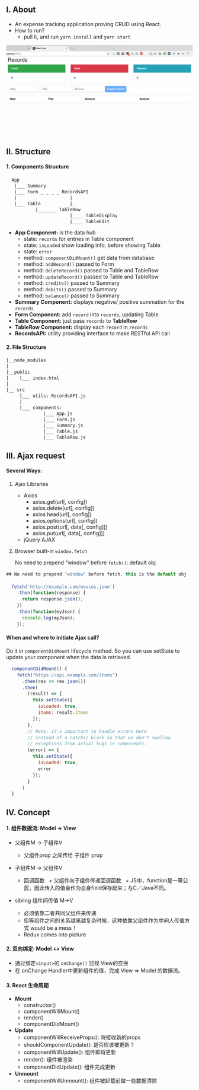 ## I. About

- An expense tracking application proving CRUD using React.
- How to run?
    + pull it, and run `yarn install` and `yarn start`

![work flow chart](
        https://github.com/caomingkai/Expense-Tracking/raw/master/create.gif)


## II. Structure

#### 1. Components Structure

```
  App
   |___ Summary
   |___ Form _ _ _ _ RecordsAPI
   |                    |
   |___ Table           |
           |_______ TableRow
                        |____ TableDisplay
                        |____ TableEdit

```

- **App Component:** is the data hub
    - state: `records` for entries in Table component
    - state: `isLoaded` show loading info, before showing Table
    - state: `error`
    - method: `componentDidMount()` get data from database
    - method: `addRecord()` passed to Form
    - method: `deleteRecord()` passed to Table and TableRow
    - method: `updateRecord()` passed to Table and TableRow
    - method: `credits()` passed to Summary
    - method: `debits()` passed to Summary
    - method: `balance()` passed to Summary
- **Summary Component:** displays negative/ positive summation for the `records`
- **Form Component:** add `record` into `records`, updating Table
- **Table Component:** just pass `records` to **TableRow**
- **TableRow Component:** display each `record` in `records`
- **RecordsAPI:** utility providing interface to make RESTful API call

#### 2. File Structure

```
|__node_modules
|
|__public  
|    |___ index.html
|
|__ src
     |___ utils: RecordsAPI.js
     |
     |___ components:
              |___ App.js
              |___ Form.js
              |___ Summary.js
              |___ Table.js
              |___ TableRow.js

```


## III. Ajax request

#### Several Ways:

1. Ajax Libraries
    + Axios
        - axios.get(url[, config])
        - axios.delete(url[, config])
        - axios.head(url[, config])
        - axios.options(url[, config])
        - axios.post(url[, data[, config]])
        - axios.put(url[, data[, config]])
    + jQuery AJAX
2. Browser built-in `window.fetch`

    No need to prepend "window" before `fetch()`: default obj

  ```javascript
  ## No need to prepend "window" before fetch, this is the default obj

    fetch('http://example.com/movies.json')
      .then(function(response) {
        return response.json();
      })
      .then(function(myJson) {
        console.log(myJson);
      });

  ```

#### When and where to initiate Ajax call?

Do it in `componentDidMount` lifecycle method. So you can use setState to update your component when the data is retrieved.

```javascript
  componentDidMount() {
    fetch("https://api.example.com/items")
      .then(res => res.json())
      .then(
        (result) => {
          this.setState({
            isLoaded: true,
            items: result.items
          });
        },
        // Note: it's important to handle errors here
        // instead of a catch() block so that we don't swallow
        // exceptions from actual bugs in components.
        (error) => {
          this.setState({
            isLoaded: true,
            error
          });
        }
      )
  }
```

## IV. Concept

#### 1. 组件数据流: Model -> View
 - 父组件M -> 子组件V
 	+ 父组件prop 之间传给 子组件 prop

 - 子组件M -> 父组件V
 	+ 回调函数
   	+ 父组件向子组件传递回调函数
   	+ JS中，function是一等公民，因此传入的值会作为自身field保存起来；与C／Java不同。
 - sibling 组件间传值 M->V
 	+ 必须依靠二者共同父组件来传递
	+ 但等组件之间的关系越来越复杂时候，这种依靠父组件作为中间人传值方式 would be a mess！
	+ Redux comes into picture

#### 2. 双向绑定: Model <-> View
 - 通过绑定`<input>`的 `onChange()` 监视 View的变换
 - 在 onChange Handler中更新组件的值，完成 View => Model 的数据流。

#### 3. React 生命周期
 - **Mount**
    + constructor()
    + componentWillMount()
    + render()
    + componentDidMount()
 - **Update**
    + componentWillReceiveProps(): 将接收新的props
    + shouldComponentUpdate(): 是否应该被更新？
    + componentWillUpdate(): 组件即将更新
    + render(): 组件被渲染
    + componentDidUpdate(): 组件完成更新
 - **Unmount**
    + componentWillUnmount(): 组件被卸载前做一些数据清除
